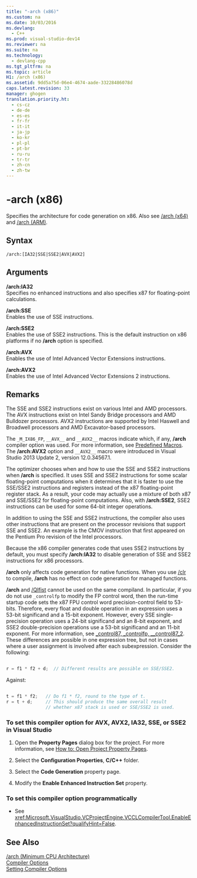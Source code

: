 ```yaml
---
title: "-arch (x86)"
ms.custom: na
ms.date: 10/03/2016
ms.devlang: 
  - C++
ms.prod: visual-studio-dev14
ms.reviewer: na
ms.suite: na
ms.technology: 
  - devlang-cpp
ms.tgt_pltfrm: na
ms.topic: article
H1: /arch (x86)
ms.assetid: 9dd5a75d-06e4-4674-aade-33228486078d
caps.latest.revision: 33
manager: ghogen
translation.priority.ht: 
  - cs-cz
  - de-de
  - es-es
  - fr-fr
  - it-it
  - ja-jp
  - ko-kr
  - pl-pl
  - pt-br
  - ru-ru
  - tr-tr
  - zh-cn
  - zh-tw
---
```

# -arch (x86)
Specifies the architecture for code generation on x86. Also see [/arch (x64)](../VS_visualcpp/-arch--x64-.md) and [/arch (ARM)](../VS_visualcpp/-arch--ARM-.md).  
  
## Syntax  
  
```  
/arch:[IA32|SSE|SSE2|AVX|AVX2]  
```  
  
## Arguments  
 **/arch:IA32**  
 Specifies no enhanced instructions and also specifies x87 for floating-point calculations.  
  
 **/arch:SSE**  
 Enables the use of SSE instructions.  
  
 **/arch:SSE2**  
 Enables the use of SSE2 instructions. This is the default instruction on x86 platforms if no **/arch** option is specified.  
  
 **/arch:AVX**  
 Enables the use of Intel Advanced Vector Extensions instructions.  
  
 **/arch:AVX2**  
 Enables the use of Intel Advanced Vector Extensions 2 instructions.  
  
## Remarks  
 The SSE and SSE2 instructions exist on various Intel and AMD processors. The AVX instructions exist on Intel Sandy Bridge processors and AMD Bulldozer processors. AVX2 instructions are supported by Intel Haswell and Broadwell processors and AMD Excavator-based processors.  
  
 The `_M_IX86_FP`, `__AVX__` and `__AVX2__` macros indicate which, if any, **/arch** compiler option was used. For more information, see [Predefined Macros](../VS_visualcpp/Predefined-Macros.md). The **/arch:AVX2** option and `__AVX2__` macro were introduced in Visual Studio 2013 Update 2, version 12.0.34567.1.  
  
 The optimizer chooses when and how to use the SSE and SSE2 instructions when **/arch** is specified. It uses SSE and SSE2 instructions for some scalar floating-point computations when it determines that it is faster to use the SSE/SSE2 instructions and registers instead of the x87 floating-point register stack. As a result, your code may actually use a mixture of both x87 and SSE/SSE2 for floating-point computations. Also, with **/arch:SSE2**, SSE2 instructions can be used for some 64-bit integer operations.  
  
 In addition to using the SSE and SSE2 instructions, the compiler also uses other instructions that are present on the processor revisions that support SSE and SSE2. An example is the CMOV instruction that first appeared on the Pentium Pro revision of the Intel processors.  
  
 Because the x86 compiler generates code that uses SSE2 instructions by default, you must specify **/arch:IA32** to disable generation of SSE and SSE2 instructions for x86 processors.  
  
 **/arch** only affects code generation for native functions. When you use [/clr](../VS_visualcpp/-clr--Common-Language-Runtime-Compilation-.md) to compile, **/arch** has no effect on code generation for managed functions.  
  
 **/arch** and [/QIfist](../VS_visualcpp/-QIfist--Suppress-_ftol-.md) cannot be used on the same compiland. In particular, if you do not use `_controlfp` to modify the FP control word, then the run-time startup code sets the x87 FPU control word precision-control field to 53-bits. Therefore, every float and double operation in an expression uses a 53-bit significand and a 15-bit exponent. However, every SSE single-precision operation uses a 24-bit significand and an 8-bit exponent, and SSE2 double-precision operations use a 53-bit significand and an 11-bit exponent. For more information, see [_control87, _controlfp, \__control87_2](../VS_visualcpp/_control87--_controlfp--__control87_2.md). These differences are possible in one expression tree, but not in cases where a user assignment is involved after each subexpression. Consider the following:  
  
```c  
  
r = f1 * f2 + d;  // Different results are possible on SSE/SSE2.  
```  
  
 Against:  
  
```c  
  
t = f1 * f2;   // Do f1 * f2, round to the type of t.  
r = t + d;     // This should produce the same overall result   
               // whether x87 stack is used or SSE/SSE2 is used.  
```  
  
### To set this compiler option for AVX, AVX2, IA32, SSE, or SSE2 in Visual Studio  
  
1.  Open the **Property Pages** dialog box for the project. For more information, see [How to: Open Project Property Pages](../Topic/How%20to:%20Open%20Project%20Property%20Pages.md).  
  
2.  Select the **Configuration Properties**, **C/C++** folder.  
  
3.  Select the **Code Generation** property page.  
  
4.  Modify the **Enable Enhanced Instruction Set** property.  
  
### To set this compiler option programmatically  
  
-   See <xref:Microsoft.VisualStudio.VCProjectEngine.VCCLCompilerTool.EnableEnhancedInstructionSet?qualifyHint=False>.  
  
## See Also  
 [/arch (Minimum CPU Architecture)](../VS_visualcpp/-arch--Minimum-CPU-Architecture-.md)   
 [Compiler Options](../VS_visualcpp/Compiler-Options.md)   
 [Setting Compiler Options](../VS_visualcpp/Setting-Compiler-Options.md)